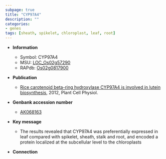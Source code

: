 ```yaml
---
subpage: true
title: "CYP97A4"
description: ""
categories:
- genes
tags: [sheath, spikelet, chloroplast, leaf, root]
---
```


* **Information**  
    + Symbol: CYP97A4  
    + MSU: [LOC_Os02g57290](http://rice.plantbiology.msu.edu/cgi-bin/ORF_infopage.cgi?orf=LOC_Os02g57290)  
    + RAPdb: [Os02g0817900](http://rapdb.dna.affrc.go.jp/viewer/gbrowse_details/irgsp1?name=Os02g0817900)  

* **Publication**  
    + [Rice carotenoid beta-ring hydroxylase CYP97A4 is involved in lutein biosynthesis](http://www.ncbi.nlm.nih.gov/pubmed?term=Rice+carotenoid+beta-ring+hydroxylase+CYP97A4+is+involved+in+lutein+biosynthesis%5BTitle%5D), 2012, Plant Cell Physiol.

* **Genbank accession number**  
    + [AK068163](http://www.ncbi.nlm.nih.gov/nuccore/AK068163)

* **Key message**  
    + The results revealed that CYP97A4 was preferentially expressed in leaf compared with spikelet, sheath, stalk and root, and encoded a protein localized at the subcellular level to the chloroplasts

* **Connection**  



